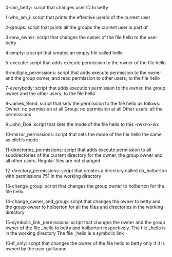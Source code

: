 0-iam_betty: script that changes user ID to betty

1-who_am_i: script that prints the effective userid of the current user

2-groups: script that prints all the groups the current user is part of

3-new_owner: script that changes the owner of the file hello to the user betty

4-empty: a script that creates an empty file called hello

5-execute: script that adds execute permission to the owner of the file hello

6-multiple_permissions: script that adds execute permission to the owner and the group owner, and read permission to other users, to the file hello

7-everybody: script that adds execution permission to the owner, the group owner and the other users, to the file hello

8-James_Bond: script that sets the permission to the file hello as follows:
	      Owner: no permission at all
	      Group: no permission at all
	      Other users: all the permissions

9-John_Doe: script that sets the mode of the file hello to this -rwxr-x-wx

10-mirror_permissions: script that sets the mode of the file hello the same as olleh’s mode

11-directories_permissions: script that adds execute permission to all subdirectories of the current directory for the owner, the group owner and all other users. Regular files are not changed

12-directory_permissions: script that creates a directory called dir_holberton with permissions 751 in the working directory

13-change_group: script that changes the group owner to holberton for the file hello

14-change_owner_and_group: script that changes the owner to betty and the group owner to holberton for all the files and directories in the working directory

15-symbolic_link_permissions: script that changes the owner and the group owner of the file _hello to betty and holberton respectively.
			      The file _hello is in the working directory
			      The file _hello is a symbolic link

16-if_only: script that changes the owner of the file hello to betty only if it is owned by the user guillaume
